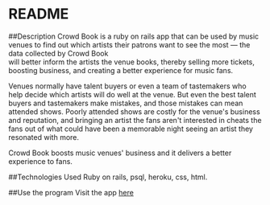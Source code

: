 # README

##Description
Crowd Book is a ruby on rails app that can be used by
music venues to find out which artists their patrons
want to see the most — the data collected by Crowd Book\
will better inform the artists the venue books, thereby
selling more tickets, boosting business, and creating a better
experience for music fans.

Venues normally have talent buyers or even a team of tastemakers who help decide which artists will do well at the venue. But even the best talent buyers and tastemakers make mistakes, and those mistakes can mean attended shows. Poorly attended shows are costly for the venue's business and reputation, and bringing an artist the fans aren't interested in cheats the fans out of what could have been a memorable night seeing an artist they resonated with more.

Crowd Book boosts music venues' business and it delivers a better experience to fans.

##Technologies Used
Ruby on rails, psql, heroku, css, html.

##Use the program
Visit the app [here](https://crowd-book.herokuapp.com/)
